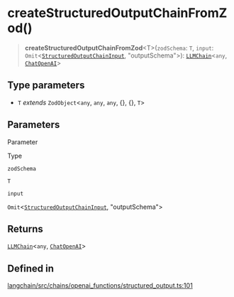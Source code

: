 createStructuredOutputChainFromZod()
====================================

> **createStructuredOutputChainFromZod**<T\>(`zodSchema`: `T`, `input`: `Omit`<[`StructuredOutputChainInput`](/docs/api/chains_openai_functions/types/StructuredOutputChainInput), "outputSchema"\>): [`LLMChain`](/docs/api/chains/classes/LLMChain)<`any`, [`ChatOpenAI`](/docs/api/chat_models_openai/classes/ChatOpenAI)\>

Type parameters[](#type-parameters "Direct link to Type parameters")
---------------------------------------------------------------------

*   `T` _extends_ `ZodObject`<`any`, `any`, `any`, {}, {}, `T`\>

Parameters[](#parameters "Direct link to Parameters")
------------------------------------------------------

Parameter

Type

`zodSchema`

`T`

`input`

`Omit`<[`StructuredOutputChainInput`](/docs/api/chains_openai_functions/types/StructuredOutputChainInput), "outputSchema"\>

Returns[](#returns "Direct link to Returns")
---------------------------------------------

[`LLMChain`](/docs/api/chains/classes/LLMChain)<`any`, [`ChatOpenAI`](/docs/api/chat_models_openai/classes/ChatOpenAI)\>

Defined in[](#defined-in "Direct link to Defined in")
------------------------------------------------------

[langchain/src/chains/openai\_functions/structured\_output.ts:101](https://github.com/hwchase17/langchainjs/blob/1c1274d/langchain/src/chains/openai_functions/structured_output.ts#L101)